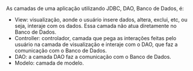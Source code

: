 As camadas de uma aplicação utilizando JDBC, DAO, Banco de Dados, é:
- View: visualização, aonde o usuário insere dados, altera, exclui, etc, ou seja, interaje com os dados. Essa camada não atua diretamente no Banco de Dados.
- Controller: controlador, camada que pega as interações feitas pelo usuário na camada de visualização e interaje com o DAO, que faz a comunicação com o Banco de Dados.
- DAO: a camada DAO faz a comunicação com o Banco de Dados.
- Modelo: camada de modelo.
